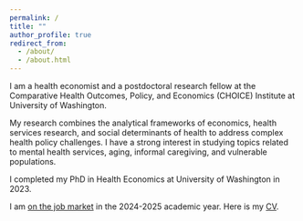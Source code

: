 ```yaml
---
permalink: /
title: ""
author_profile: true
redirect_from: 
  - /about/
  - /about.html
---
```

I am a health economist and a postdoctoral research fellow at the Comparative Health Outcomes, Policy, and Economics (CHOICE) Institute at University of Washington.

My research combines the analytical frameworks of economics, health services research, and social determinants of health to address complex health policy challenges. I have a strong interest in studying topics related to mental health services, aging, informal caregiving, and vulnerable populations. 

I completed my PhD in Health Economics at University of Washington in 2023.

I am <ins>on the job market</ins> in the 2024-2025 academic year. Here is my [CV](CV_DLee.pdf).
